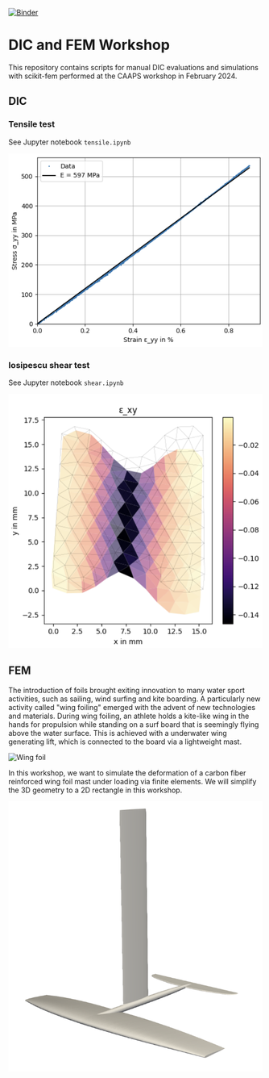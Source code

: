 [![Binder](https://mybinder.org/badge_logo.svg)](https://mybinder.org/v2/gh/meyer-nils/dic_fem_workshop/HEAD)

# DIC and FEM Workshop
This repository contains scripts for manual DIC evaluations and simulations with scikit-fem performed at the CAAPS workshop in February 2024.

## DIC
### Tensile test 
See Jupyter notebook `tensile.ipynb`
 
![Tensile](/docs/tensile_stress_strain.png)


### Iosipescu shear test 
See Jupyter notebook `shear.ipynb`

![Iosipescu](/docs/Iosipescu.png)

## FEM 
The introduction of foils brought exiting innovation to many water sport activities, such as sailing, wind surfing and kite boarding. A particularly new activity called "wing foiling" emerged with the advent of new technologies and materials. During wing foiling, an athlete holds a kite-like wing in the hands for propulsion while standing on a surf board that is seemingly flying above the water surface. This is achieved with a underwater wing generating lift, which is connected to the board via a lightweight mast. 


![Wing foil](https://www.kingofwatersports.com/dam/jcr:ecf639a7-8247-4df5-85ef-8d003d0ccbcf/wing-foil-guide-3.jpg)


In this workshop, we want to simulate the deformation of a carbon fiber reinforced wing foil mast under loading via finite elements. We will simplify the 3D geometry to a 2D rectangle in this workshop.

![Foil model](./docs/foil.png)